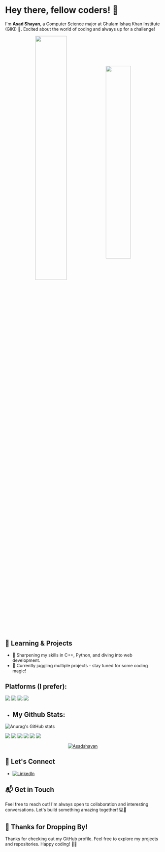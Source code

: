 # Hey there, fellow coders! 👋

I'm **Asad Shayan**, a Computer Science major at Ghulam Ishaq Khan Institute (GIKI) 🚀. Excited about the world of coding and always up for a challenge!

  

<div  align="center"  style="margin-bottom:200px">

<img  width=45%  align="center"  src="https://github-readme-stats.vercel.app/api?username=Asadshayan&theme=merko&show_icons=true"  />

<img  width=40%  align="center"  src="https://github-readme-stats.vercel.app/api/top-langs/?username=Asadshayan&layout=compact&theme=merko"  />

</div>


## 🌱 Learning & Projects

- 📘 Sharpening my skills in C++, Python, and diving into web development.
- 🚀 Currently juggling multiple projects - stay tuned for some coding magic!

## Platforms (I prefer):
<em>
<img src="https://img.shields.io/badge/Ubuntu-E95420?style=for-the-badge&logo=ubuntu&logoColor=white" />
<img src="https://img.shields.io/badge/VSCode-0078D4?style=for-the-badge&logo=visual%20studio%20code&logoColor=white" />
<img src="https://img.shields.io/badge/PyCharm-000000.svg?&style=for-the-badge&logo=PyCharm&logoColor=white" />
<img src="https://img.shields.io/badge/Windows-0078D6?style=for-the-badge&logo=windows&logoColor=white" /> </em>

- ## My Github Stats:

![Anurag's GitHub stats](https://github-readme-stats.vercel.app/api?username=AsadShayan&show_icons=true&theme=radical)

![](https://github-readme-streak-stats.herokuapp.com/?user=AsadShayan&theme=jolly&hide_border=false)
![](http://github-profile-summary-cards.vercel.app/api/cards/stats?username=Asadshayan1337&theme=nord_dark)
![](http://github-profile-summary-cards.vercel.app/api/cards/most-commit-language?username=Asadshayan1337&theme=nord_dark)
![](http://github-profile-summary-cards.vercel.app/api/cards/repos-per-language?username=Asadshayan1337&theme=nord_dark) 
![](https://github-readme-streak-stats.herokuapp.com/?user=Asadshayan1337&theme=dark)
![](https://github-readme-stats.vercel.app/api?username=Asadshayan1337&show_icons=true&theme=dark)

<p align="center"><a href="https://github.com/ryo-ma/github-profile-trophy"><img src="https://github-profile-trophy.vercel.app/?username=Asadshayan1337&theme=darkhub&row=1" alt="Asadshayan" /></a></p>

## 🤝 Let's Connect

-  [![LinkedIn](https://img.shields.io/badge/LinkedIn-%230077B5.svg?logo=linkedin&logoColor=white)](https://linkedin.com/in/AsadShayan) 



## 📬 Get in Touch

Feel free to reach out! I'm always open to collaboration and interesting conversations. Let's build something amazing together! 💻🌈

## 🎉 Thanks for Dropping By!

Thanks for checking out my GitHub profile. Feel free to explore my projects and repositories. Happy coding! 🚀✨
